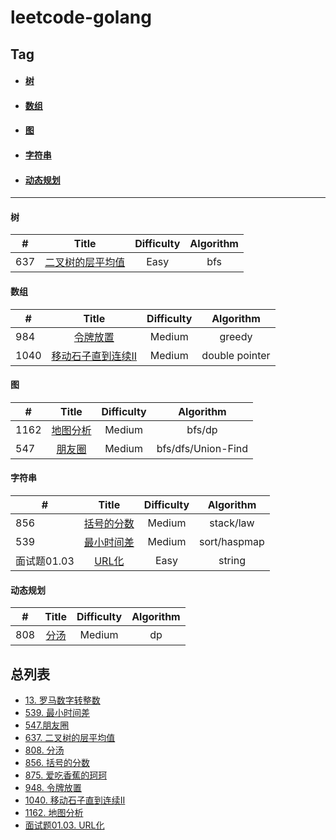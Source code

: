 # leetcode-golang

## Tag

- ####  [树](#tree)

- #### [数组](#array)

- #### [图](#Graph)

- #### [字符串](#String)

- #### [动态规划](#Dp)

------

#### <span id="tree">树</span>

| #    |                            Title                             | Difficulty | Algorithm |
| ---- | :----------------------------------------------------------: | :--------: | :-------: |
| 637  | [ 二叉树的层平均值](../../tree/master/leetcode2/二叉树的层平均值/二叉树的层平均值.md) |    Easy    |    bfs    |



#### <span id="array">数组</span>

| #    |                            Title                             | Difficulty |   Algorithm    |
| ---- | :----------------------------------------------------------: | :--------: | :------------: |
| 984  | [ 令牌放置](../../tree/master/leetcode2/令牌放置/令牌放置.md) |   Medium   |     greedy     |
| 1040 | [移动石子直到连续II](../../tree/master/leetcode2/移动石子直到连续II/移动石子直到连续II.md) |   Medium   | double pointer |



#### <span id="Graph">图</span>

| #    |                            Title                             | Difficulty |     Algorithm      |
| ---- | :----------------------------------------------------------: | :--------: | :----------------: |
| 1162 | [ 地图分析](../../tree/master/leetcode2/地图分析/地图分析.md) |   Medium   |       bfs/dp       |
| 547  |    [朋友圈](../../tree/master/leetcode2/朋友圈/朋友圈.md)    |   Medium   | bfs/dfs/Union-Find |



#### <span id="String">字符串</span>

| #           |                            Title                             | Difficulty |  Algorithm   |
| ----------- | :----------------------------------------------------------: | :--------: | :----------: |
| 856         | [括号的分数](../../tree/master/leetcode2/括号的分数/括号的分数.md) |   Medium   |  stack/law   |
| 539         | [最小时间差](../../tree/master/leetcode2/最小时间差/最小时间差.md) |   Medium   | sort/haspmap |
| 面试题01.03 |     [URL化](../../tree/master/leetcode2/URL化/URL化.md)      |    Easy    |    string    |



#### <span id="Dp">动态规划</span>

| #    |                      Title                       | Difficulty | Algorithm |
| ---- | :----------------------------------------------: | :--------: | :-------: |
| 808  | [分汤](../../tree/master/leetcode2/分汤/分汤.md) |   Medium   |    dp     |




## 总列表

* [13. 罗马数字转整数](../../tree/master/leetcode2/罗马数字转整数)
* [539. 最小时间差](../../tree/master/leetcode2/最小时间差/最小时间差.md)
* [547.朋友圈](../../tree/master/leetcode2/朋友圈/朋友圈.md)
* [637. 二叉树的层平均值](../../tree/master/leetcode2/二叉树的层平均值/二叉树的层平均值.md)
* [808. 分汤](../../tree/master/leetcode2/分汤/分汤.md)
* [856. 括号的分数](../../tree/master/leetcode2/括号的分数/括号的分数.md)
* [875. 爱吃香蕉的珂珂](../../tree/master/leetcode2/爱吃香蕉的珂珂/爱吃香蕉的珂珂.md)
* [948. 令牌放置](../../tree/master/leetcode2/令牌放置/令牌放置.md)
* [1040. 移动石子直到连续II](../../tree/master/leetcode2/移动石子直到连续II/移动石子直到连续II.md)
* [1162. 地图分析](../../tree/master/leetcode2/地图分析/地图分析.md)
* [面试题01.03. URL化](../../tree/master/leetcode2/URL化/URL化.md)

